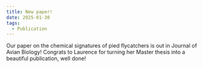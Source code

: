 ```yaml
---
title: New paper!
date: 2025-01-30
tags:
  - Publication
---
```


Our paper on the chemical signatures of pied flycatchers is out in Journal of Avian Biology! Congrats to Laurence for turning her Master thesis into a beautiful publication, well done! 

<!--more-->